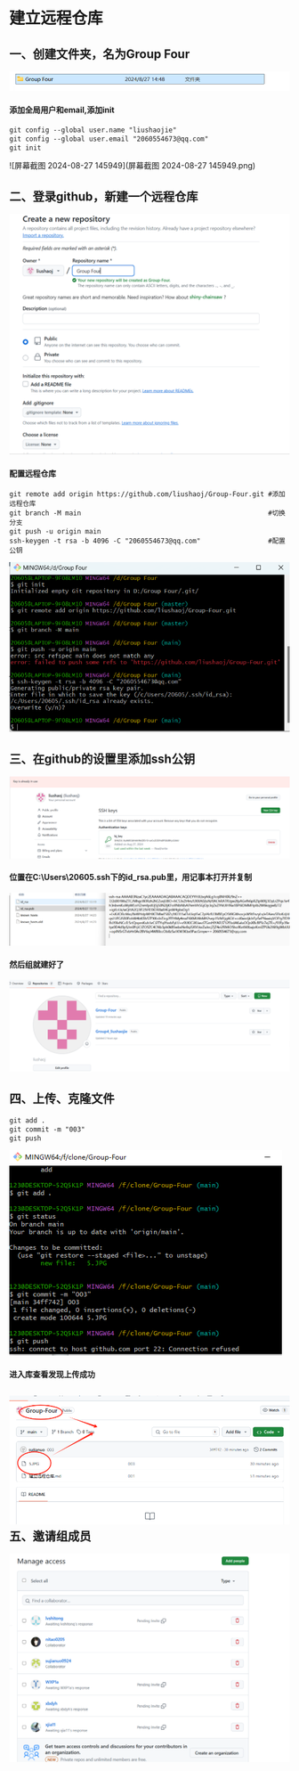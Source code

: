 # **建立远程仓库**

## 一、创建文件夹，名为Group Four



![image-20240827145217562](.\image-20240827145217562.png)

#### 添加全局用户和email,添加init

```
git config --global user.name "liushaojie"
git config --global user.email "2060554673@qq.com"
git init
```

![屏幕截图 2024-08-27 145949](屏幕截图 2024-08-27 145949.png)

## 二、登录github，新建一个远程仓库

![image-20240827150536867](image-20240827150536867.png)

#### 配置远程仓库

```
git remote add origin https://github.com/liushaoj/Group-Four.git #添加远程仓库
git branch -M main                                               #切换分支
git push -u origin main
ssh-keygen -t rsa -b 4096 -C "2060554673@qq.com"                 #配置公钥
```

![image-20240827151333647](image-20240827151333647.png)

## 三、在github的设置里添加ssh公钥

![image-20240827152228890](image-20240827152228890.png)

#### 位置在C:\Users\20605\.ssh下的id_rsa.pub里，用记事本打开并复制

![image-20240827152417340](67e910172656d68fa7e5d1e175ecefc.png)

#### 然后组就建好了

![image-20240827152618500](image-20240827152618500.png)

## 四、上传、克隆文件

```
git add .
git commit -m "003"
git push
```

![ea45ba97c8c9e3f457deefac63ec0f7](ea45ba97c8c9e3f457deefac63ec0f7.png)

#### 进入库查看发现上传成功

## ![c271c5e70c4c6400f2fec4710d35b06](c271c5e70c4c6400f2fec4710d35b06.png)五、邀请组成员

![image-20240827160548390](image-20240827160548390.png)
